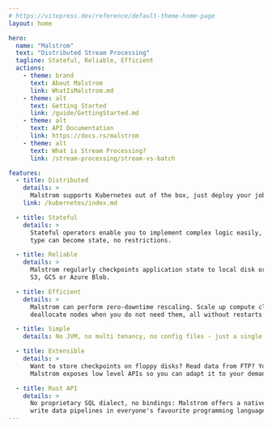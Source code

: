 ```yaml
---
# https://vitepress.dev/reference/default-theme-home-page
layout: home

hero:
  name: "Malstrom"
  text: "Distributed Stream Processing"
  tagline: Stateful, Reliable, Efficient
  actions:
    - theme: brand
      text: About Malstrom
      link: WhatIsMalstrom.md
    - theme: alt
      text: Getting Started
      link: /guide/GettingStarted.md
    - theme: alt
      text: API Documentation
      link: https://docs.rs/malstrom
    - theme: alt
      text: What is Stream Processing?
      link: /stream-processing/stream-vs-batch

features:
  - title: Distributed
    details: >
      Malstrom supports Kubernetes out of the box, just deploy your job as a CRD and you are done!
    link: /kubernetes/index.md

  - title: Stateful
    details: > 
      Stateful operators enable you to implement complex logic easily, every serializable
      type can become state, no restrictions.

  - title: Reliable
    details: >
      Malstrom regularly checkpoints application state to local disk or a cloud storage like
      S3, GCS or Azure Blob.

  - title: Efficient
    details: >
      Malstrom can perform zero-downtime rescaling. Scale up compute clusters when demand rises,
      deallocate nodes when you do not need them, all without restarts or downtime.

  - title: Simple
    details: No JVM, no multi tenancy, no config files - just a single binary, compile and run!

  - title: Extensible
    details: >
      Want to store checkpoints on floppy disks? Read data from FTP? You can!
      Malstrom exposes low level APIs so you can adapt it to your demands.

  - title: Rust API
    details: >
      No proprietary SQL dialect, no bindings: Malstrom offers a native Rust API, finally
      write data pipelines in everyone's favourite programming language.
---
```

